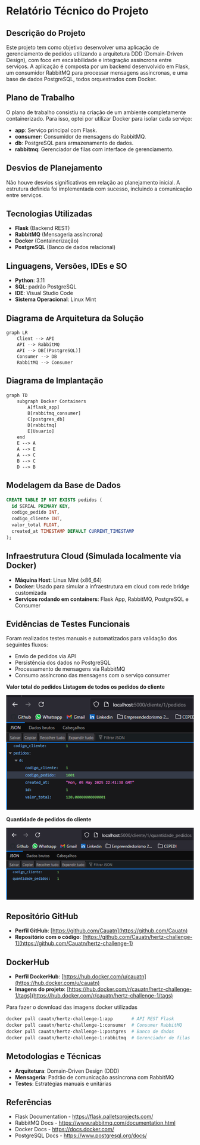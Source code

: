 # Relatório Técnico do Projeto

## Descrição do Projeto

Este projeto tem como objetivo desenvolver uma aplicação de gerenciamento de pedidos utilizando a arquitetura DDD (Domain-Driven Design), com foco em escalabilidade e integração assíncrona entre serviços. A aplicação é composta por um backend desenvolvido em Flask, um consumidor RabbitMQ para processar mensagens assíncronas, e uma base de dados PostgreSQL, todos orquestrados com Docker.

## Plano de Trabalho

O plano de trabalho consistiu na criação de um ambiente completamente containerizado. Para isso, optei por utilizar Docker para isolar cada serviço:

- **app**: Serviço principal com Flask.
- **consumer**: Consumidor de mensagens do RabbitMQ.
- **db**: PostgreSQL para armazenamento de dados.
- **rabbitmq**: Gerenciador de filas com interface de gerenciamento.

## Desvios de Planejamento

Não houve desvios significativos em relação ao planejamento inicial. A estrutura definida foi implementada com sucesso, incluindo a comunicação entre serviços.

## Tecnologias Utilizadas

- **Flask** (Backend REST)
- **RabbitMQ** (Mensageria assíncrona)
- **Docker** (Containerização)
- **PostgreSQL** (Banco de dados relacional)

## Linguagens, Versões, IDEs e SO

- **Python**: 3.11
- **SQL**: padrão PostgreSQL
- **IDE**: Visual Studio Code
- **Sistema Operacional**: Linux Mint

## Diagrama de Arquitetura da Solução

```mermaid
graph LR
    Client --> API
    API --> RabbitMQ
    API --> DB[(PostgreSQL)]
    Consumer --> DB
    RabbitMQ --> Consumer
```

## Diagrama de Implantação

```mermaid
graph TD
    subgraph Docker Containers
        A[flask_app]
        B[rabbitmq_consumer]
        C[postgres_db]
        D[rabbitmq]
        E[Usuario]
    end
    E --> A
    A --> E
    A --> C
    B --> C
    D --> B
```

## Modelagem da Base de Dados

```sql
CREATE TABLE IF NOT EXISTS pedidos (
  id SERIAL PRIMARY KEY,
  codigo_pedido INT,
  codigo_cliente INT,
  valor_total FLOAT,
  created_at TIMESTAMP DEFAULT CURRENT_TIMESTAMP
);
```

## Infraestrutura Cloud (Simulada localmente via Docker)

- **Máquina Host**: Linux Mint (x86_64)
- **Docker**: Usado para simular a infraestrutura em cloud com rede bridge customizada
- **Serviços rodando em containers**: Flask App, RabbitMQ, PostgreSQL e Consumer

## Evidências de Testes Funcionais

Foram realizados testes manuais e automatizados para validação dos seguintes fluxos:

- Envio de pedidos via API
- Persistência dos dados no PostgreSQL
- Processamento de mensagens via RabbitMQ
- Consumo assíncrono das mensagens com o serviço consumer

<strong>Valor total do pedidos Listagem de todos os pedidos do cliente</strong>

![quantidade pedidos](/public/cliente-pedidos.png)

<strong>Quantidade de pedidos do cliente</strong>

![pedidos](/public/cliente-quantidade-pedidos.png)

## Repositório GitHub

- **Perfil GitHub**: [https://github.com/Cauatn](https://github.com/Cauatn)
- **Repositório com o código**: [https://github.com/Cauatn/hertz-challenge-1](https://github.com/Cauatn/hertz-challenge-1)

## DockerHub

- **Perfil DockerHub**: [https://hub.docker.com/u/cauatn](https://hub.docker.com/u/cauatn)
- **Imagens do projeto**: [https://hub.docker.com/r/cauatn/hertz-challenge-1/tags](https://hub.docker.com/r/cauatn/hertz-challenge-1/tags)

Para fazer o download das imagens docker utilizadas

```bash
docker pull cauatn/hertz-challenge-1:app       # API REST Flask
docker pull cauatn/hertz-challenge-1:consumer  # Consumer RabbitMQ
docker pull cauatn/hertz-challenge-1:postgres  # Banco de dados
docker pull cauatn/hertz-challenge-1:rabbitmq  # Gerenciador de filas
```

## Metodologias e Técnicas

- **Arquitetura**: Domain-Driven Design (DDD)
- **Mensageria**: Padrão de comunicação assíncrona com RabbitMQ
- **Testes**: Estratégias manuais e unitárias

## Referências

- Flask Documentation - https://flask.palletsprojects.com/
- RabbitMQ Docs - https://www.rabbitmq.com/documentation.html
- Docker Docs - https://docs.docker.com/
- PostgreSQL Docs - https://www.postgresql.org/docs/

